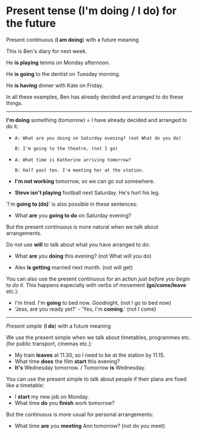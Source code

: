 # Present tense (I'm doing / I do) for the future

Present continuous (**I am doing**) with a future meaning

This is Ben's diary for next week.

He **is playing** tennis on Monday afternoon.

He **is going** to the dentist on Tuesday morning.

He **is having** dinner with Kate on Friday.

In all these examples, Ben has already decided and arranged to do these things.

---

**I'm doing** something (tomorrow) = I have already decided and arranged to do it:

- `A: What are you doing on Saturday evening? (not What do you do)`

    `B: I'm going to the theatre, (not I go)`

- `A: What time is Katherine arriving tomorrow?`

    `B: Half past ten. I'm meeting her at the station.`

- **I'm not working** tomorrow, so we can go out somewhere.

- **Steve isn't playing** football next Saturday. He's hurt his leg.

'I'm **going to (do)**' is also possible in these sentences:

- What **are** you **going to do** on Saturday evening?

But the present continuous is more natural when we talk about arrangements.

Do not use **will** to talk about what you have arranged to do:

- What **are** you **doing** this evening? (not What will you do)

- Alex **is getting** married next month. (not will get)

You can also use the present continuous for an action *just before you begin to do it*. This
happens especially with verbs of movement **(go/come/leave** etc.):

- I'm tired. I'm **going** to bed now. Goodnight, (not I go to bed now)
- ‘Jess, are you ready yet?' - 'Yes, I'm **coming**.' (not I come)

---

*Present simple* (**I do**) with a future meaning

We use the present simple when we talk about timetables, programmes etc. (for public
transport, cinemas etc.):

- My train **leaves** at 11.30, so I need to be at the station by 11.15.
- What time **does** the film **start** this evening?
- **It's** Wednesday tomorrow. / Tomorrow **is** Wednesday.

You can use the present simple to talk about people if their plans are fixed like a timetable:

- I **start** my new job on Monday.
- What time **do** you **finish** work tomorrow?

But the continuous is more usual for personal arrangements:

- What time **are** you **meeting** Ann tomorrow? (not do you meet)
